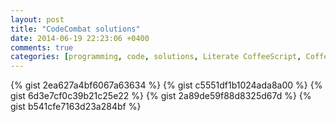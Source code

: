 ```yaml
---
layout: post
title: "CodeCombat solutions"
date: 2014-06-19 22:23:06 +0400
comments: true
categories: [programming, code, solutions, Literate CoffeeScript, CoffeeScript, learning, English]
---
```


{% gist 2ea627a4bf6067a63634 %}
{% gist c5551df1b1024ada8a00 %}
{% gist 6d3e7cf0c39b21c25e22 %}
{% gist 2a89de59f88d8325d67d %}
{% gist b541cfe7163d23a284bf %}
